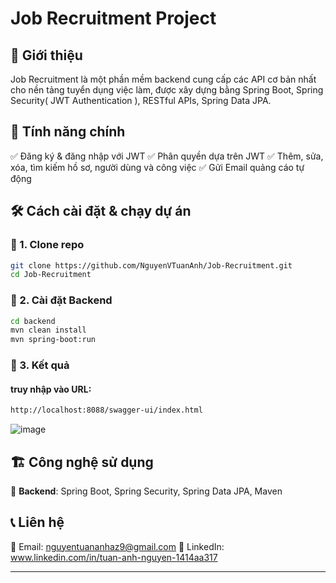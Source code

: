 # Job Recruitment Project
## 🚀 Giới thiệu

Job Recruitment là một phần mềm backend cung cấp các API cơ bản nhất cho nền tảng tuyển dụng việc làm, được xây dựng bằng Spring Boot, Spring Security( JWT Authentication ), RESTful APIs, Spring Data JPA.

## 🎯 Tính năng chính

✅ Đăng ký & đăng nhập với JWT
✅ Phân quyền dựa trên JWT
✅ Thêm, sửa, xóa, tìm kiếm hồ sơ, người dùng và công việc
✅ Gửi Email quảng cáo tự động

## 🛠 Cách cài đặt & chạy dự án

### 📌 1. Clone repo
```sh
git clone https://github.com/NguyenVTuanAnh/Job-Recruitment.git
cd Job-Recruitment
```

### 📌 2. Cài đặt Backend
```sh
cd backend
mvn clean install
mvn spring-boot:run
```

### 📌 3. Kết quả
#### truy nhập vào URL:
```sh
http://localhost:8088/swagger-ui/index.html
```
![image](https://github.com/user-attachments/assets/eac97b23-8e09-4f56-a426-56a69a0694c2)


## 🏗 Công nghệ sử dụng

🔹 **Backend**: Spring Boot, Spring Security, Spring Data JPA, Maven    

## 📞 Liên hệ

📧 Email: nguyentuananhaz9@gmail.com 
💼 LinkedIn: www.linkedin.com/in/tuan-anh-nguyen-1414aa317

---



